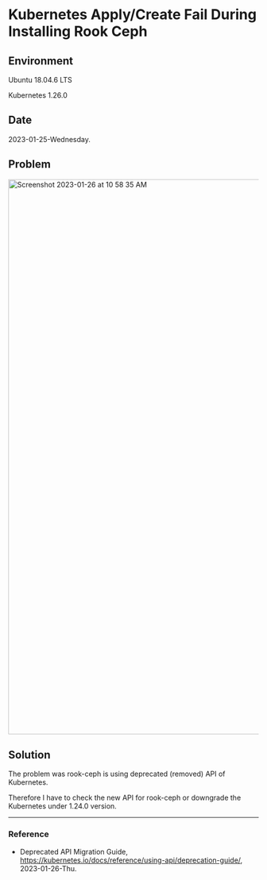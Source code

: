 # Kubernetes Apply/Create Fail During Installing Rook Ceph

## Environment

Ubuntu 18.04.6 LTS

Kubernetes 1.26.0

## Date

2023-01-25-Wednesday.

## Problem

<img width="1118" alt="Screenshot 2023-01-26 at 10 58 35 AM" src="https://user-images.githubusercontent.com/20737479/214740607-94f43227-3019-45a5-ba27-e92b39e20666.png">

## Solution

The problem was rook-ceph is using deprecated (removed) API of Kubernetes.

Therefore I have to check the new API for rook-ceph or downgrade the Kubernetes under 1.24.0 version.

---

### Reference
- Deprecated API Migration Guide, https://kubernetes.io/docs/reference/using-api/deprecation-guide/, 2023-01-26-Thu.

